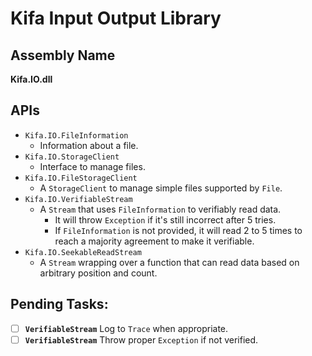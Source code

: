 Kifa Input Output Library
===

Assembly Name
---
**Kifa.IO.dll**

APIs
---

- `Kifa.IO.FileInformation`
    - Information about a file.
- `Kifa.IO.StorageClient`
    - Interface to manage files.
- `Kifa.IO.FileStorageClient`
    - A `StorageClient` to manage simple files supported by `File`.
- `Kifa.IO.VerifiableStream`
    - A `Stream` that uses `FileInformation` to verifiably read data.
        - It will throw `Exception` if it's still incorrect after 5 tries.
        - If `FileInformation` is not provided, it will read 2 to 5 times to reach a majority agreement to make it
          verifiable.
- `Kifa.IO.SeekableReadStream`
    - A `Stream` wrapping over a function that can read data based on arbitrary position and count.

Pending Tasks:
---

- [ ] **`VerifiableStream`** Log to `Trace` when appropriate.
- [ ] **`VerifiableStream`** Throw proper `Exception` if not verified.
